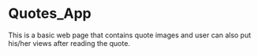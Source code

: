 # Quotes_App
This is a basic web page that contains quote images and user can also put his/her views after reading the quote. 
